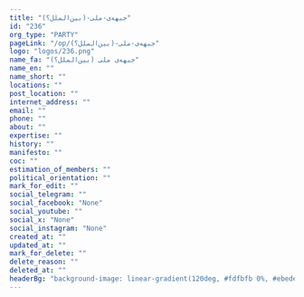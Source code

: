 ```yaml
---
title: "جبهه‌ی-ملی-(بین‌الملل؟)"
id: "236"
org_type: "PARTY"
pageLink: "/op/جبهه‌ی-ملی-(بین‌الملل؟)"
logo: "logos/236.png"
name_fa: "جبهه‌ی ملی (بین‌الملل؟)"
name_en: ""
name_short: ""
locations: ""
post_location: ""
internet_address: ""
email: ""
phone: ""
about: ""
expertise: ""
history: ""
manifesto: ""
coc: ""
estimation_of_members: ""
political_orientation: ""
mark_for_edit: ""
social_telegram: ""
social_facebook: "None"
social_youtube: ""
social_x: "None"
social_instagram: "None"
created_at: ""
updated_at: ""
mark_for_delete: ""
delete_reason: ""
deleted_at: ""
headerBg: "background-image: linear-gradient(120deg, #fdfbfb 0%, #ebedee 100%);"
---
```


